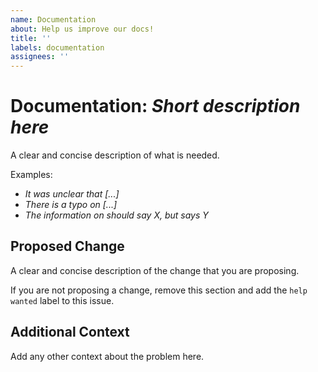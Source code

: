 ```yaml
---
name: Documentation
about: Help us improve our docs!
title: ''
labels: documentation
assignees: ''
---
```


# Documentation: _Short description here_

A clear and concise description of what is needed.

Examples:

- _It was unclear that [...]_
- _There is a typo on [...]_
- _The information on should say X, but says Y_

## Proposed Change

A clear and concise description of the change that you are proposing.

If you are not proposing a change,
remove this section and add the `help wanted` label to this issue.

## Additional Context

Add any other context about the problem here.
